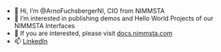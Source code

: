 - 👋 Hi, I’m @ArnoFuchsbergerNI, CIO from NIMMSTA
- 👀 I’m interested in publishing demos and Hello World Projects of our NIMMSTA Interfaces
- 👀 If you are interested, please visit [docs.nimmsta.com](https://docs.nimmsta.com/)
- 📫 [LinkedIn](https://www.linkedin.com/in/arno-fuchsberger-a054601b0/?lipi=urn%3Ali%3Apage%3Ad_flagship3_feed%3B90FOQlI4S6ixbygtMUluRg%3D%3D)
